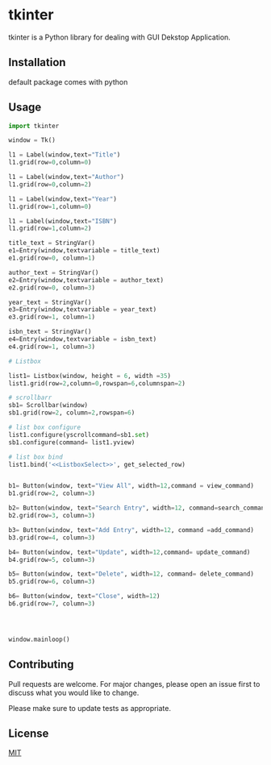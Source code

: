 # tkinter

tkinter is a Python library for dealing with GUI Dekstop Application.

## Installation

default package comes with python

## Usage

```python
import tkinter

window = Tk()

l1 = Label(window,text="Title")
l1.grid(row=0,column=0)

l1 = Label(window,text="Author")
l1.grid(row=0,column=2)

l1 = Label(window,text="Year")
l1.grid(row=1,column=0)

l1 = Label(window,text="ISBN")
l1.grid(row=1,column=2)

title_text = StringVar()
e1=Entry(window,textvariable = title_text)
e1.grid(row=0, column=1)

author_text = StringVar()
e2=Entry(window,textvariable = author_text)
e2.grid(row=0, column=3)

year_text = StringVar()
e3=Entry(window,textvariable = year_text)
e3.grid(row=1, column=1)

isbn_text = StringVar()
e4=Entry(window,textvariable = isbn_text)
e4.grid(row=1, column=3)

# Listbox

list1= Listbox(window, height = 6, width =35)
list1.grid(row=2,column=0,rowspan=6,columnspan=2)

# scrollbarr
sb1= Scrollbar(window)
sb1.grid(row=2, column=2,rowspan=6)

# list box configure
list1.configure(yscrollcommand=sb1.set)
sb1.configure(command= list1.yview)

# list box bind
list1.bind('<<ListboxSelect>>', get_selected_row)


b1= Button(window, text="View All", width=12,command = view_command)
b1.grid(row=2, column=3)

b2= Button(window, text="Search Entry", width=12, command=search_command)
b2.grid(row=3, column=3)

b3= Button(window, text="Add Entry", width=12, command =add_command)
b3.grid(row=4, column=3)

b4= Button(window, text="Update", width=12,command= update_command)
b4.grid(row=5, column=3)

b5= Button(window, text="Delete", width=12, command= delete_command)
b5.grid(row=6, column=3)

b6= Button(window, text="Close", width=12)
b6.grid(row=7, column=3)




window.mainloop()
```

## Contributing
Pull requests are welcome. For major changes, please open an issue first to discuss what you would like to change.

Please make sure to update tests as appropriate.

## License
[MIT](https://shohanurcsevu.com/licenses/mit/)